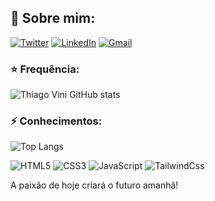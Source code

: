 ## 📖 Sobre mim:

[![Twitter](https://img.shields.io/badge/Twitter-1DA1F2?style=for-the-badge&logo=twitter&logoColor=white)](https://x.com/th_vod)
[![LinkedIn](https://img.shields.io/badge/LinkedIn-0077B5?style=for-the-badge&logo=linkedin&logoColor=white)](https://www.linkedin.com/in/thiago-vinicius-867069312/)
[![Gmail](https://img.shields.io/badge/Gmail-D14836?style=for-the-badge&logo=gmail&logoColor=white)](https://x.com/th_vod)

### ⭐ Frequência:

![Thiago Vini GitHub stats](https://github-readme-stats.vercel.app/api?username=thiagovinialmeida&show_icons=true&theme=radical)


### ⚡ Conhecimentos:


![Top Langs](https://github-readme-stats.vercel.app/api/top-langs/?username=thiagovinialmeida&layout=compact)

<div style="display: inline-block">
    <img src="https://img.shields.io/badge/HTML-239120?style=for-the-badge&logo=html5&logoColor=white" alt="HTML5">
    <img src="https://img.shields.io/badge/CSS3-1572B6?style=for-the-badge&logo=css3&logoColor=white" alt="CSS3">
    <img src="https://img.shields.io/badge/JavaScript-F7DF1E?style=for-the-badge&logo=javascript&logoColor=black" alt="JavaScript">
    <img src="https://img.shields.io/badge/Tailwind_CSS-38B2AC?style=for-the-badge&logo=tailwind-css&logoColor=white" alt="TailwindCss">
</div>

A paixão de hoje criará o futuro amanhã!

